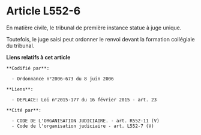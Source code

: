# Article L552-6

En matière civile, le tribunal de première instance statue à juge unique.

Toutefois, le juge saisi peut ordonner le renvoi devant la formation collégiale du tribunal.

**Liens relatifs à cet article**

	**Codifié par**:

	  - Ordonnance n°2006-673 du 8 juin 2006

	**Liens**:

	  - DEPLACE: Loi n°2015-177 du 16 février 2015 - art. 23

	**Cité par**:

	  - CODE DE L'ORGANISATION JUDICIAIRE. - art. R552-11 (V)
	  - Code de l'organisation judiciaire - art. L552-7 (V)
